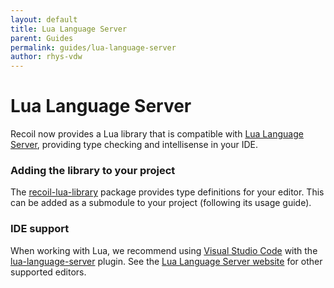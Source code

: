 ```yaml
---
layout: default
title: Lua Language Server
parent: Guides
permalink: guides/lua-language-server
author: rhys-vdw
---
```


# Lua Language Server

Recoil now provides a Lua library that is compatible with [Lua Language Server](https://luals.github.io/), providing type checking and intellisense in your IDE.

### Adding the library to your project

The [recoil-lua-library](https://github.com/beyond-all-reason/recoil-lua-library) package provides type definitions for your editor. This can be added as a submodule to your project (following its usage guide).

### IDE support

When working with Lua, we recommend using [Visual Studio Code](https://code.visualstudio.com/) with the [lua-language-server](https://marketplace.visualstudio.com/items?itemName=sumneko.lua) plugin. See the [Lua Language Server website](https://luals.github.io/#install) for other supported editors.
